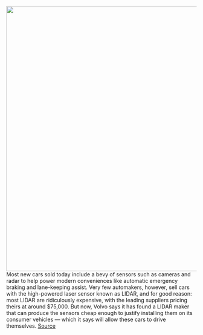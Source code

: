 <img src='https://cdn.vox-cdn.com/thumbor/4173U9gYXrsFiHk6k-seobQCicU=/0x0:4096x2160/1200x800/filters:focal(1721x753:2375x1407)/cdn.vox-cdn.com/uploads/chorus_image/image/66758504/Volvo_SPA2_Luminar_Roofline_Integration.0.png' width='700px' /><br/>
Most new cars sold today include a bevy of sensors such as cameras and radar to help power modern conveniences like automatic emergency braking and lane-keeping assist. Very few automakers, however, sell cars with the high-powered laser sensor known as LIDAR, and for good reason: most LIDAR are ridiculously expensive, with the leading suppliers pricing theirs at around $75,000. But now, Volvo says it has found a LIDAR maker that can produce the sensors cheap enough to justify installing them on its consumer vehicles — which it says will allow these cars to drive themselves.
<a href='https://www.theverge.com/2020/5/6/21248415/volvo-luminar-lidar-self-driving-highway-pilot-spa2'> Source <a/>